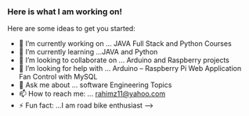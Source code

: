 ### Here is what I am working on!

Here are some ideas to get you started:

- 🔭 I’m currently working on ... JAVA Full Stack and Python Courses
- 🌱 I’m currently learning ...JAVA and Python
- 👯 I’m looking to collaborate on ... Arduino and Raspberry projects
- 🤔 I’m looking for help with ... Arduino – Raspberry Pi Web Application Fan Control with MySQL
- 💬 Ask me about ... software Engineering Topics
- 📫 How to reach me: ... rahimz11@yahoo.com
- ⚡ Fun fact: ...I am road bike enthusiast
-->
